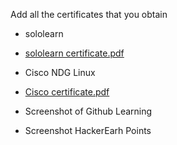 Add all the certificates that you obtain

 * sololearn
 * [sololearn certificate.pdf](https://github.com/Lakshmihulkoti/M1_ProjectGoal_app/files/8010122/sololearn.certificate.pdf)

 * Cisco NDG Linux   
 * [Cisco certificate.pdf](https://github.com/Lakshmihulkoti/M1_ProjectGoal_app/files/8010124/Cisco.certificate.pdf)

 * Screenshot of Github Learning
 * Screenshot HackerEarh Points



